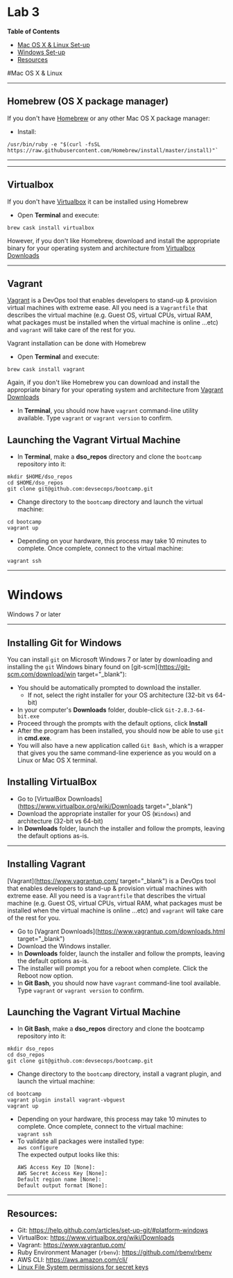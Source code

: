 # Lab 3

**Table of Contents**  

- [Mac OS X & Linux Set-up](#mac)
- [Windows Set-up](#windows)
- [Resources](#resources)

#Mac OS X & Linux

---

## Homebrew (OS X package manager)
If you don't have [Homebrew](http://brew.sh/) or any other Mac OS X package manager:
- Install:
```
/usr/bin/ruby -e "$(curl -fsSL https://raw.githubusercontent.com/Homebrew/install/master/install)"`
```

---
---

## Virtualbox
If you don't have [Virtualbox](https://www.virtualbox.org/wiki/Downloads) it can be installed using Homebrew
- Open **Terminal** and execute:
```
brew cask install virtualbox
```
However, if you don't like Homebrew, download and install the appropriate binary for your operating system and architecture from [Virtualbox Downloads](https://www.virtualbox.org/wiki/Downloads)

---

## Vagrant
[Vagrant](https://www.vagrantup.com/) is a DevOps tool that enables developers to stand-up & provision virtual machines with extreme ease. All you need is a `Vagrantfile` that describes the virtual machine (e.g. Guest OS, virtual CPUs, virtual RAM, what packages must be installed when the virtual machine is online ...etc) and `vagrant` will take care of the rest for you.

Vagrant installation can be done with Homebrew
- Open **Terminal** and execute:
```
brew cask install vagrant
```
Again, if you don't like Homebrew you can download and install the appropriate binary for your operating system and architecture from [Vagrant Downloads](https://www.vagrantup.com/downloads.html)

- In **Terminal**, you should now have `vagrant` command-line utility available. Type `vagrant` or `vagrant version` to confirm.


## Launching the Vagrant Virtual Machine
- In **Terminal**, make a **dso_repos** directory and clone the `bootcamp` repository into it:
```
mkdir $HOME/dso_repos
cd $HOME/dso_repos
git clone git@github.com:devsecops/bootcamp.git
```
- Change directory to the `bootcamp` directory and launch the virtual machine:
```
cd bootcamp
vagrant up
```
- Depending on your hardware, this process may take 10 minutes to complete. Once complete, connect to the virtual machine:
```
vagrant ssh
```
---

# Windows

Windows 7 or later

---
## Installing Git for Windows

You can install `git` on Microsoft Windows 7 or later by downloading and installing the `git` Windows binary found on [git-scm](https://git-scm.com/download/win target="_blank"):
- You should be automatically prompted to download the installer.
  - If not, select the right installer for your OS architecture (32-bit vs 64-bit)
- In your computer's **Downloads** folder, double-click `Git-2.8.3-64-bit.exe`
- Proceed through the prompts with the default options, click **Install**
- After the program has been installed, you should now be able to use `git` in **cmd.exe**.
- You will also have a new application called `Git Bash`, which is a wrapper that gives you the same command-line experience as you would on a Linux or Mac OS X terminal.
## Installing VirtualBox
- Go to [VirtualBox Downloads](https://www.virtualbox.org/wiki/Downloads target="_blank")
- Download the appropriate installer for your OS (`Windows`) and architecture (32-bit vs 64-bit)
- In **Downloads** folder, launch the installer and follow the prompts, leaving the default options as-is.

---

## Installing Vagrant
[Vagrant](https://www.vagrantup.com/ target="_blank") is a DevOps tool that enables developers to stand-up & provision virtual machines with extreme ease. All you need is a `Vagrantfile` that describes the virtual machine (e.g. Guest OS, virtual CPUs, virtual RAM, what packages must be installed when the virtual machine is online ...etc) and `vagrant` will take care of the rest for you.
- Go to [Vagrant Downloads](https://www.vagrantup.com/downloads.html target="_blank")
- Download the Windows installer.
- In **Downloads** folder, launch the installer and follow the prompts, leaving the default options as-is.
- The installer will prompt you for a reboot when complete. Click the Reboot now option.
- In **Git Bash**, you should now have `vagrant` command-line tool available. Type `vagrant` or `vagrant version` to confirm.

## Launching the Vagrant Virtual Machine
- In **Git Bash**, make a **dso_repos** directory and clone the bootcamp repository into it:
```
mkdir dso_repos
cd dso_repos
git clone git@github.com:devsecops/bootcamp.git
```
- Change directory to the `bootcamp` directory, install a vagrant plugin, and launch the virtual machine:
```
cd bootcamp
vagrant plugin install vagrant-vbguest
vagrant up
```
- Depending on your hardware, this process may take 10 minutes to complete. Once complete, connect to the virtual machine:  
`vagrant ssh`
- To validate all packages were installed type:  
  `aws configure`  
The expected output looks like this:
  ```
  AWS Access Key ID [None]:
  AWS Secret Access Key [None]:
  Default region name [None]:
  Default output format [None]:

  ```


---

## Resources:
- Git: https://help.github.com/articles/set-up-git/#platform-windows
- VirtualBox: https://www.virtualbox.org/wiki/Downloads
- Vagrant: https://www.vagrantup.com/
- Ruby Environment Manager (`rbenv`): https://github.com/rbenv/rbenv
- AWS CLI: https://aws.amazon.com/cli/
- [Linux File System permissions for secret keys](https://help.ubuntu.com/community/SSH/OpenSSH/Keys)
